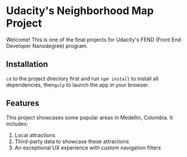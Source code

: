 # Udacity's Neighborhood Map Project
Welcome! This is one of the final projects for Udacity's FEND (Front End Developer Nanodegree) program.

## Installation
`cd` to the project directory first and run `npm install` to install all dependencies, then`gulp` to launch the app in your browser.

## Features
This project showcases some popular areas in Medellin, Colombia. It includes:

1. Local attractions
2. Third-party data to showcase these attractions
3. An exceptional UX experience with custom navigation filters

